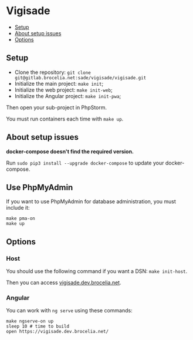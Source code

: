 # Vigisade

* [Setup](#setup)
* [About setup issues](#about-setup-issues)
* [Options](#options)


## Setup

* Clone the repository: `git clone git@gitlab.brocelia.net:sade/vigisade/vigisade.git`
* Initialize the main project: `make init`;
* Initialize the web project: `make init-web`;
* Initialize the Angular project: `make init-pwa`;

Then open your sub-project in PhpStorm.

You must run containers each time with `make up`.

## About setup issues

__docker-compose doesn't find the required version.__

Run `sudo pip3 install --upgrade docker-compose` to update your docker-compose.

## Use PhpMyAdmin

If you want to use PhpMyAdmin for database administration, you must include it:

```
make pma-on
make up
```

## Options

### Host

You should use the following command if you want a DSN: `make init-host`.

Then you can access [vigisade.dev.brocelia.net](https://vigisade.dev.brocelia.net).

### Angular

You can work with `ng serve` using these commands:

```
make ngserve-on up
sleep 10 # time to build
open https://vigisade.dev.brocelia.net/
```
